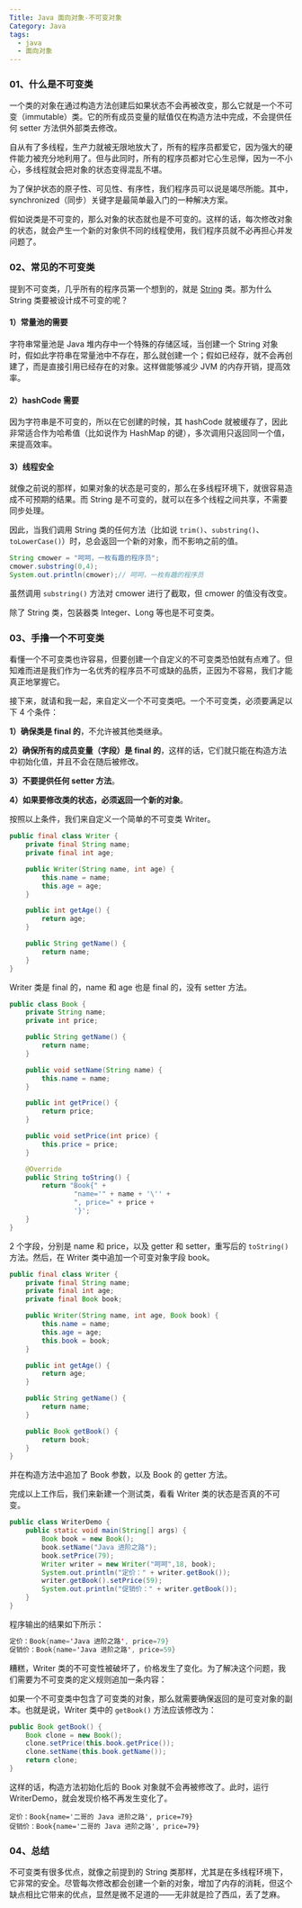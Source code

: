 ```yaml
---
Title: Java 面向对象-不可变对象
Category: Java
tags:
  - java
  - 面向对象
---
```

### 01、什么是不可变类  
  
一个类的对象在通过构造方法创建后如果状态不会再被改变，那么它就是一个不可变（immutable）类。它的所有成员变量的赋值仅在构造方法中完成，不会提供任何 setter 方法供外部类去修改。  

自从有了多线程，生产力就被无限地放大了，所有的程序员都爱它，因为强大的硬件能力被充分地利用了。但与此同时，所有的程序员都对它心生忌惮，因为一不小心，多线程就会把对象的状态变得混乱不堪。  
  
为了保护状态的原子性、可见性、有序性，我们程序员可以说是竭尽所能。其中，synchronized（同步）关键字是最简单最入门的一种解决方案。  
  
假如说类是不可变的，那么对象的状态就也是不可变的。这样的话，每次修改对象的状态，就会产生一个新的对象供不同的线程使用，我们程序员就不必再担心并发问题了。  
  
### 02、常见的不可变类  
  
提到不可变类，几乎所有的程序员第一个想到的，就是 [String](03_Developlanguage/Java/JavaBase/03_基础核心类/String相关.md) 类。那为什么 String 类要被设计成不可变的呢？  
  
#### 1）常量池的需要  
  
字符串常量池是 Java 堆内存中一个特殊的存储区域，当创建一个 String 对象时，假如此字符串在常量池中不存在，那么就创建一个；假如已经存，就不会再创建了，而是直接引用已经存在的对象。这样做能够减少 JVM 的内存开销，提高效率。  
  
#### 2）hashCode 需要  
  
因为字符串是不可变的，所以在它创建的时候，其 hashCode 就被缓存了，因此非常适合作为哈希值（比如说作为 HashMap 的键），多次调用只返回同一个值，来提高效率。  
  
#### 3）线程安全  
  
就像之前说的那样，如果对象的状态是可变的，那么在多线程环境下，就很容易造成不可预期的结果。而 String 是不可变的，就可以在多个线程之间共享，不需要同步处理。  
  
因此，当我们调用 String 类的任何方法（比如说 `trim()`、`substring()`、`toLowerCase()`）时，总会返回一个新的对象，而不影响之前的值。  
  
```java  
String cmower = "呵呵，一枚有趣的程序员";  
cmower.substring(0,4);  
System.out.println(cmower);// 呵呵，一枚有趣的程序员  
```  
  
虽然调用 `substring()` 方法对 cmower 进行了截取，但 cmower 的值没有改变。  
  
除了 String 类，包装器类 Integer、Long 等也是不可变类。  
  
### 03、手撸一个不可变类  
  
看懂一个不可变类也许容易，但要创建一个自定义的不可变类恐怕就有点难了。但知难而进是我们作为一名优秀的程序员不可或缺的品质，正因为不容易，我们才能真正地掌握它。  
  
接下来，就请和我一起，来自定义一个不可变类吧。一个不可变类，必须要满足以下 4 个条件：  
  
**1）确保类是 final 的**，不允许被其他类继承。  
  
**2）确保所有的成员变量（字段）是 final 的**，这样的话，它们就只能在构造方法中初始化值，并且不会在随后被修改。  
  
**3）不要提供任何 setter 方法**。  
  
**4）如果要修改类的状态，必须返回一个新的对象**。  
  
按照以上条件，我们来自定义一个简单的不可变类 Writer。  
  
```java  
public final class Writer {
    private final String name;
    private final int age;

    public Writer(String name, int age) {
        this.name = name;
        this.age = age;
    }

    public int getAge() {
        return age;
    }

    public String getName() {
        return name;
    }
}
```  
  
Writer 类是 final 的，name 和 age 也是 final 的，没有 setter 方法。  
  
  
```java  
public class Book {
    private String name;
    private int price;

    public String getName() {
        return name;
    }

    public void setName(String name) {
        this.name = name;
    }

    public int getPrice() {
        return price;
    }

    public void setPrice(int price) {
        this.price = price;
    }

    @Override
    public String toString() {
        return "Book{" +
                "name='" + name + '\'' +
                ", price=" + price +
                '}';
    }
} 
```  
  
2 个字段，分别是 name 和 price，以及 getter 和 setter，重写后的 `toString()` 方法。然后，在 Writer 类中追加一个可变对象字段 book。  
  
```java  
public final class Writer {
    private final String name;
    private final int age;
    private final Book book;

    public Writer(String name, int age, Book book) {
        this.name = name;
        this.age = age;
        this.book = book;
    }

    public int getAge() {
        return age;
    }

    public String getName() {
        return name;
    }

    public Book getBook() {
        return book;
    }
}
```  
  
并在构造方法中追加了 Book 参数，以及 Book 的 getter 方法。  
  
完成以上工作后，我们来新建一个测试类，看看 Writer 类的状态是否真的不可变。  
  
```java  
public class WriterDemo {  
    public static void main(String[] args) {        
    	Book book = new Book();        
    	book.setName("Java 进阶之路");  
        book.setPrice(79);  
        Writer writer = new Writer("呵呵",18, book);  
        System.out.println("定价：" + writer.getBook());  
        writer.getBook().setPrice(59);        
        System.out.println("促销价：" + writer.getBook());  
    }
}  
```  
  
程序输出的结果如下所示：  
  
```java  
定价：Book{name='Java 进阶之路', price=79}  
促销价：Book{name='Java 进阶之路', price=59}  
```  
  
糟糕，Writer 类的不可变性被破坏了，价格发生了变化。为了解决这个问题，我们需要为不可变类的定义规则追加一条内容：  
  
如果一个不可变类中包含了可变类的对象，那么就需要确保返回的是可变对象的副本。也就是说，Writer 类中的 `getBook()` 方法应该修改为：  
  
```java  
public Book getBook() {
    Book clone = new Book();
    clone.setPrice(this.book.getPrice());
    clone.setName(this.book.getName());
    return clone;
} 
```  
  
这样的话，构造方法初始化后的 Book 对象就不会再被修改了。此时，运行 WriterDemo，就会发现价格不再发生变化了。  
  
```  
定价：Book{name='二哥的 Java 进阶之路', price=79}  
促销价：Book{name='二哥的 Java 进阶之路', price=79}  
```  
  
### 04、总结  
  
不可变类有很多优点，就像之前提到的 String 类那样，尤其是在多线程环境下，它非常的安全。尽管每次修改都会创建一个新的对象，增加了内存的消耗，但这个缺点相比它带来的优点，显然是微不足道的——无非就是捡了西瓜，丢了芝麻。  
